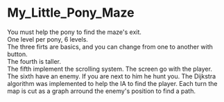 # My_Little_Pony_Maze
You must help the pony to find the maze's exit.<br>
One level per pony, 6 levels.<br>
The three firts are basics, and you can change from one to another with button.<br>
The fourth is taller.<br>
The fifth implement the scrolling system. The screen go with the player.<br>
The sixth have an enemy. If you are next to him he hunt you.
The Dijkstra algorithm was implemented to help the IA to find the player.
Each turn the map is cut as a graph arround the enemy's position to find a path.
